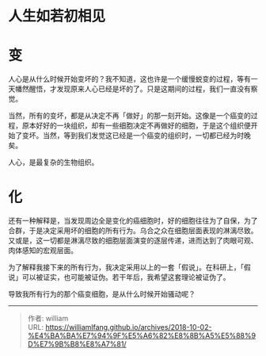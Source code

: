 # 人生如若初相见


# 变

人心是从什么时候开始变坏的？我不知道，这也许是一个缓慢蜕变的过程，等有一天幡然醒悟，才发现原来人心已经是坏的了。只是这期间的过程，我们一直没有察觉。

当然，所有的变坏，都是从决定不再「做好」的那一刻开始。这像是一个癌变的过程，原本好好的一块组织，却有一些细胞决定不再做好的细胞，于是这个组织便开始了变坏。当然，等到我们发觉这已经是一个癌变的组织时，一切都已经为时晚矣。

人心，是最复杂的生物组织。

# 化

还有一种解释是，当发现周边全是变化的癌细胞时，好的细胞往往为了自保，为了合群，于是决定采用坏的细胞的所有行为。乌合之众在细胞层面表现的淋漓尽致。又或是，这一切都是淋漓尽致的细胞层面演变的逐层传递，进而达到了肉眼可观、肉体感知的宏观层面。

为了解释我接下来的所有行为，我决定采用以上的一套「假说」。在科研上，「假说」可以被证实，也可能被证伪。若干年后，我希望这套理论被证伪了。

导致我所有行为的那个癌变细胞，是从什么时候开始骚动呢？





---

> 作者: william  
> URL: https://williamlfang.github.io/archives/2018-10-02-%E4%BA%BA%E7%94%9F%E5%A6%82%E8%8B%A5%E5%88%9D%E7%9B%B8%E8%A7%81/  

